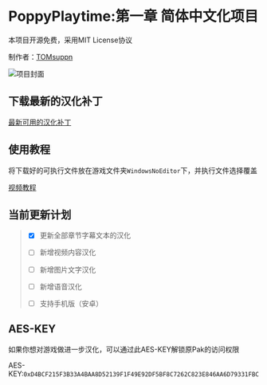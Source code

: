 # PoppyPlaytime:第一章 简体中文化项目
本项目开源免费，采用MIT License协议

制作者：[TOMsuppn](https://space.bilibili.com/454944513)

![项目封面](https://github.com/user-attachments/assets/833a2c6d-0622-410c-ac3e-3968b7dd4808)

## 下载最新的汉化补丁
[最新可用的汉化补丁](https://github.com/TOMsuppn/PoppyPlaytime-Chapter1_Chinese/releases)

## 使用教程
将下载好的可执行文件放在游戏文件夹```WindowsNoEditor```下，并执行文件选择覆盖

[视频教程](https://www.bilibili.com/video/BV1fnKWeMEiq)

## 当前更新计划

>- [x] 更新全部章节字幕文本的汉化
>
>- [ ] 新增视频内容汉化
>
>- [ ] 新增图片文字汉化
>
>- [ ] 新增语音汉化
>
>- [ ] 支持手机版（安卓）

## AES-KEY
如果你想对游戏做进一步汉化，可以通过此AES-KEY解锁原Pak的访问权限

AES-KEY:```0xD4BCF215F3B33A4BAA8D52139F1F49E92DF5BF8C7262C823E846AA6D79331FBC```
